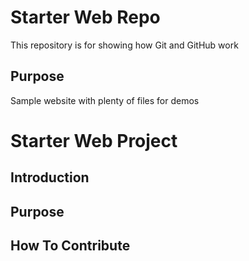 # Starter Web Repo

This repository is for showing how Git and GitHub work

## Purpose

Sample website with plenty of files for demos
# Starter Web Project

## Introduction

## Purpose

## How To Contribute